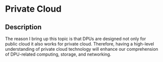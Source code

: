 # Private Cloud

## Description
The reason I bring up this topic is that DPUs are designed not only for public cloud it also works for private cloud. Therefore, having a high-level understanding of private cloud technology will enhance our comprehension of DPU-related computing, storage, and networking.
